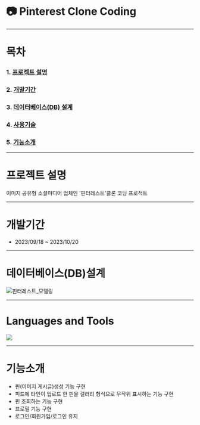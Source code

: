 # 📷 Pinterest Clone Coding 


- - - 

# 목차
### 1. [프로젝트 설명](https://github.com/sooookyung/kosmo-proj-final#프로젝트-설명 "프로젝트설명")                  
### 2. [개발기간](https://github.com/sooookyung/kosmo-proj-final#개발기간 "개발기간")         
### 3. [데이터베이스(DB) 설계](https://github.com/sooookyung/kosmo-proj-final#데이터베이스db설계 "db설계")         
### 4. [사용기술](https://github.com/sooookyung/kosmo-proj-final#Languages-and-Tools "사용기술")         
### 5. [기능소개](https://github.com/sooookyung/kosmo-proj-final#기능소개 "기능소개")         


- - - 
# 프로젝트 설명
이미지 공유형 소셜미디어 업체인 '핀터레스트'클론 코딩 프로적트

- - - 
# 개발기간
* 2023/09/18 ~ 2023/10/20

- - -
# 데이터베이스(DB)설계 
![핀터레스트_모델링](https://github.com/sooookyung/pinterest_front/assets/142128972/f4b793e1-b3b0-4fc2-b9d8-796abe2954a5)

- - -
# Languages and Tools

<img src="https://img.shields.io/badge/javascript-%23323330.svg?style=for-the-badge&logo=javascript&logoColor=%23F7DF1E">



- - -
# 기능소개
* 핀(이미지 게시글)생성 기능 구현
* 피드에 타인이 업로드 한 핀을 갤러리 형식으로 무작위 표시하는 기능 구현
* 핀 조회하는 기능 구현
* 프로필 기능 구현
* 로그인/회원가입/로그인 유지
